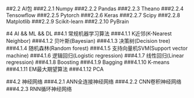 ##2.2 AI包
###2.2.1 Numpy
###2.2.2 Pandas
###2.2.3 Theano
###2.2.4 Tensowflow
###2.2.5 Pytorch
###2.2.6 Keras
###2.2.7 Scipy
###2.2.8 Matplotlib
###2.2.9 Scikit-learn
###2.2.10 PyBrain

#4  AI && ML && DL
##4.1   常规机器学习算法
###4.1.1    K近邻(K-Nearest Neighbor)
###4.1.2    贝叶斯(Bayesian)
###4.1.3    决策树(Decision tree)
###4.1.4    随机森林(Random forest)
###4.1.5    支持向量机SVM(Support vector machine)
###4.1.6    逻辑回归(Logistic regression)
###4.1.7    线性回归(Linear regression)
###4.1.8    Boosting
###4.1.9    Bagging
###4.1.10   K-means
###4.1.11   EM最大期望算法
###4.1.12   PCA

##4.2 神经网络
###4.2.1 ANN全连接神经网络
###4.2.2 CNN卷积神经网络
###4.2.3 RNN循环神经网络